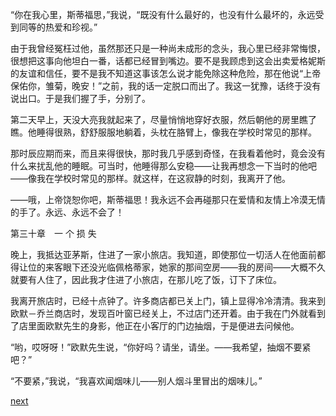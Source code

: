 
“你在我心里，斯蒂福思，”我说，“既没有什么最好的，也没有什么最坏的，永远受到同等的热爱和珍视。”

由于我曾经冤枉过他，虽然那还只是一种尚未成形的念头，我心里已经非常悔恨，很想把这事向他坦白一番，话都已经冒到嘴边。要不是我顾虑到这会出卖爱格妮斯的友谊和信任，要不是我不知道这事该怎么说才能免除这种危险，那在他说“上帝保佑你，雏菊，晚安！”之前，我的话一定脱口而出了。我这一犹豫，话终于没有说出口。于是我们握了手，分别了。

第二天早上，天没大亮我就起来了，尽量悄悄地穿好衣服，然后朝他的房里瞧了瞧。他睡得很熟，舒舒服服地躺着，头枕在胳臂上，像我在学校时常见的那样。

那时辰应期而来，而且来得很快，那时我几乎感到奇怪，在我看着他时，竟会没有什么来扰乱他的睡眠。可当时，他睡得那么安稳——让我再想念一下当时的他吧——像我在学校时常见的那样。就这样，在这寂静的时刻，我离开了他。

——哦，上帝饶恕你吧，斯蒂福思！我永远不会再碰那只在爱情和友情上冷漠无情的手了。永远、永远不会了！

第三十章　一 个 损 失

晚上，我抵达亚茅斯，住进了一家小旅店。我知道，即使那位一切活人在他面前都得让位的来客眼下还没光临佩格蒂家，她家的那间空房——我的房间——大概不久就要有人住了，因此我才住进了小旅店，在那儿吃了饭，订下了床位。

我离开旅店时，已经十点钟了。许多商店都已关上门，镇上显得冷冷清清。我来到欧默－乔兰商店时，发现百叶窗已经关上，不过店门还开着。由于我在门外就看到了店里面欧默先生的身影，他正在小客厅的门边抽烟，于是便进去问候他。

“哟，哎呀呀！”欧默先生说，“你好吗？请坐，请坐。——我希望，抽烟不要紧吧？”

“不要紧，”我说，“我喜欢闻烟味儿——别人烟斗里冒出的烟味儿。”

[next](page391)